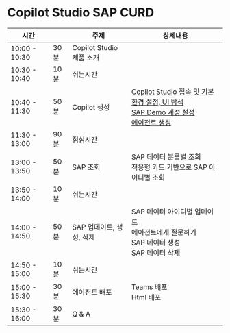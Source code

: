 # Copilot Studio SAP CURD

| 시간          |      | 주제                     | 상세내용 |
| ------------- | ---- | ------------------------ | -------- |
| 10:00 - 10:30 | 30분 | Copilot Studio 제품 소개 | |
| 10:30 - 10:40 | 10분 | 쉬는시간                 | |
| 10:40 - 11:30 | 50분 | Copilot 생성             | [Copilot Studio 접속 및 기본 환경 설정, UI 탐색](https://github.com/FDX-edu/CopilotStudioSAP/blob/main/1.%20Copilot%20%EC%83%9D%EC%84%B1/1-1.%20%EC%BD%94%ED%8C%8C%EC%9D%BC%EB%9F%BF%20%EC%8A%A4%ED%8A%9C%EB%94%94%EC%98%A4%20%EC%A0%91%EC%86%8D%20%EB%B0%8F%20UI%20%ED%83%90%EC%83%89.md) </br> [SAP Demo 계정 설정](https://github.com/FDX-edu/CopilotStudioSAP/blob/main/1.%20Copilot%20%EC%83%9D%EC%84%B1/1-2.%20SAP%20%EB%8D%B0%EB%AA%A8%20%EA%B3%84%EC%A0%95%20%EC%83%9D%EC%84%B1.md) </br> [에이전트 생성](https://github.com/FDX-edu/CopilotStudioSAP/blob/main/1.%20Copilot%20%EC%83%9D%EC%84%B1/1-3.%20%EC%97%90%EC%9D%B4%EC%A0%84%ED%8A%B8%20%EC%83%9D%EC%84%B1.md)    |
| 11:30 - 13:00 | 90분 | 점심시간                 | |
| 13:00 - 13:50 | 50분 | SAP 조회                 | SAP 데이터 분류별 조회 </br> 적응형 카드 기반으로 SAP 아이디별 조회                             |
| 13:50 - 14:00 | 10분 | 쉬는시간                 | |
| 14:00 - 14:50 | 50분 | SAP 업데이트, 생성, 삭제 | SAP 데이터 아이디별 업데이트 </br> 에이전트에게 질문하기 </br> SAP 데이터 생성 </br> SAP 데이터 삭제 |
| 14:50 - 15:00 | 10분 | 쉬는시간                 | |
| 15:00 - 15:30 | 30분 | 에이전트 배포            | Teams 배포 </br> Html 배포                                                                     |
| 15:30 - 16:00 | 30분 | Q & A                    | |


